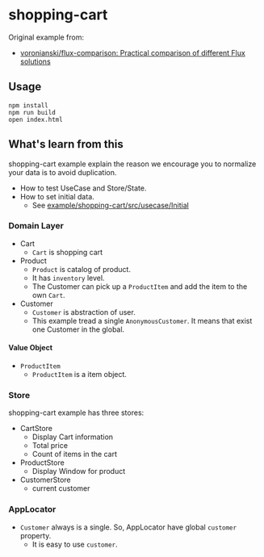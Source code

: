# shopping-cart

Original example from:

- [voronianski/flux-comparison: Practical comparison of different Flux solutions](https://github.com/voronianski/flux-comparison "voronianski/flux-comparison: Practical comparison of different Flux solutions")

## Usage

    npm install
    npm run build
    open index.html

## What's learn from this

shopping-cart example explain the reason we encourage you to normalize your data is to avoid duplication.

- How to test UseCase and Store/State.
- How to set initial data.
    - See [example/shopping-cart/src/usecase/Initial](example/shopping-cart/src/usecase/Initial)

### Domain Layer

- Cart
    - `Cart` is shopping cart
- Product
    - `Product` is catalog of product.
    - It has `inventory` level.
    - The Customer can pick up a `ProductItem` and add the item to the own `Cart`. 
- Customer
    - `Customer` is abstraction of user.
    - This example tread a single `AnonymousCustomer`. It means that exist one Customer in the global. 

#### Value Object

- `ProductItem`
    - `ProductItem` is a item object.

### Store

shopping-cart example has three stores:

- CartStore
    - Display Cart information
    - Total price
    - Count of items in the cart
- ProductStore
    - Display Window for product
- CustomerStore
    - current customer 

### AppLocator

- `Customer` always is a single. So, AppLocator have global `customer` property.
    - It is easy to use `customer`.
